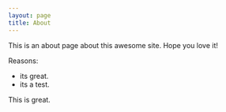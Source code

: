 ```yaml
---
layout: page
title: About
---
```


This is an about page about this awesome site.
Hope you love it!

Reasons:
- its great.
- its a test.

This is great.
